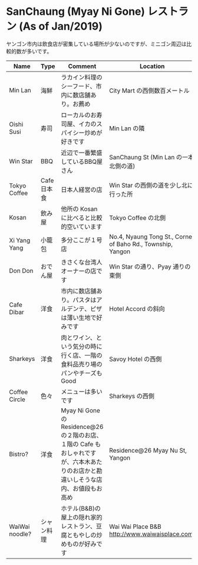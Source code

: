# SanChaung (Myay Ni Gone) レストラン (As of Jan/2019)

ヤンゴン市内は飲食店が密集している場所が少ないのですが、ミニゴン周辺は比較的数が多いです。


|Name|Type|Comment|Location|
|---|---|---|---|
|Min Lan|海鮮|ラカイン料理のシーフード、市内に数店舗あり。お薦め|City Mart の西側数百メートル|
|Oishi Susi|寿司|ローカルのお寿司屋、イカのスパイシー炒めが好きです|Min Lan の隣|
|Win Star|BBQ|近辺で一番繁盛しているBBQ屋さん|SanChaung St (Min Lan の一本北側の道)|
|Tokyo Coffee|Cafe 日本食|日本人経営の店|Win Star の西側の道を少し北に行った所|
|Kosan|飲み屋|他所の Kosan に比べると比較的空いています|Tokyo Coffee の北側|
|Xi Yang Yang|小籠包|多分ここが１号店|No.4, Nyaung Tong St., Corner of Baho Rd., Township, Yangon|
|Don Don|おでん屋|きさくな台湾人オーナーの店です|Win Star の通り、Pyay 通りの東側|
|Cafe Dibar|洋食|市内に数店舗あり。パスタはアルデンテ、ピザは薄い生地で好みです|Hotel Accord の斜向|
|Sharkeys|洋食|肉とワイン、という気分の時に行く店、一階の食料品売り場のパンやチーズも Good|Savoy Hotel の西側|
|Coffee Circle|色々|メニューは多いです|Sharkeys の西側|
|Bistro?|洋食|Myay Ni Gone の Residence@26 の２階のお店、１階の Cafe もおしゃれですが、六本木あたりのお店かと勘違いしそうな店内、お値段もお高め|Residence@26 Myay Nu St, Yangon|
|WaiWai noodle?|シャン料理|ホテル(B&B)の屋上の隠れ家的レストラン、豆腐ともやしの炒めものが好みです|Wai Wai Place B&B <http://www.waiwaisplace.com/> |